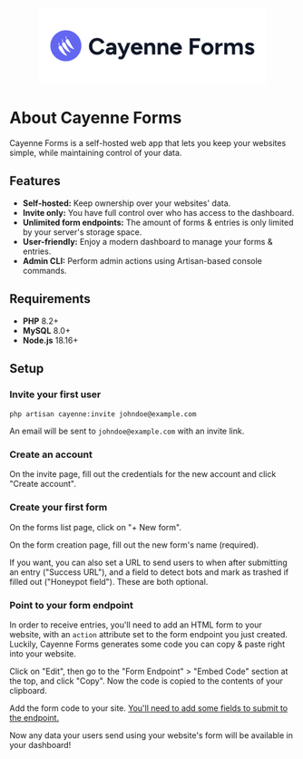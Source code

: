 <p align="center"><img src="https://raw.githubusercontent.com/brandoncbang/cayenne-forms/master/resources/svg/logos/wordmark.svg" width="400" alt="Cayenne Forms Logo" /></p>

# About Cayenne Forms
Cayenne Forms is a self-hosted web app that lets you keep your websites simple, while maintaining control of your data.

## Features
- **Self-hosted:** Keep ownership over your websites' data.
- **Invite only:** You have full control over who has access to the dashboard.
- **Unlimited form endpoints:** The amount of forms & entries is only limited by your server's storage space.
- **User-friendly:** Enjoy a modern dashboard to manage your forms & entries.
- **Admin CLI:** Perform admin actions using Artisan-based console commands.

## Requirements
- **PHP** 8.2+
- **MySQL** 8.0+
- **Node.js** 18.16+

## Setup

### Invite your first user
```shell
php artisan cayenne:invite johndoe@example.com
```

An email will be sent to `johndoe@example.com` with an invite link.

### Create an account
On the invite page, fill out the credentials for the new account and click "Create account".

### Create your first form
On the forms list page, click on "+ New form".

On the form creation page, fill out the new form's name (required).

If you want, you can also set a URL to send users to when after submitting an entry ("Success URL"), and a field to
detect bots and mark as trashed if filled out ("Honeypot field"). These are both optional.

### Point to your form endpoint
In order to receive entries, you'll need to add an HTML form to your website, with an `action` attribute set to the form
endpoint you just created. Luckily, Cayenne Forms generates some code you can copy & paste right into your website.

Click on "Edit", then go to the "Form Endpoint" > "Embed Code" section at the top, and click "Copy". Now the code is
copied to the contents of your clipboard.

Add the form code to your site.
[You'll need to add some fields to submit to the endpoint.](https://developer.mozilla.org/en-US/docs/Web/HTML/Element/form)

Now any data your users send using your website's form will be available in your dashboard!
